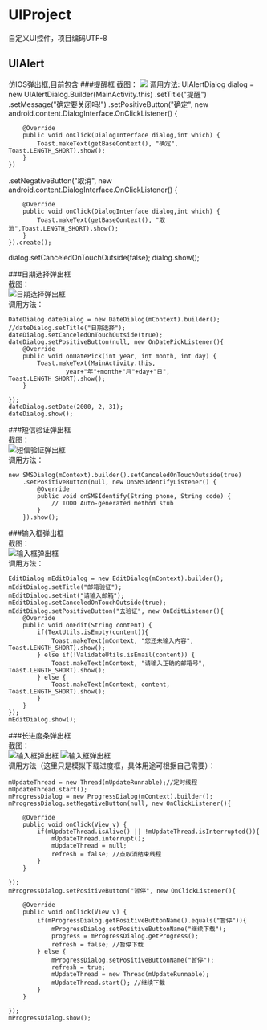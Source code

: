 # UIProject
自定义UI控件，项目编码UTF-8
## UIAlert
仿IOS弹出框,目前包含
###提醒框
截图：
![](https://github.com/UIAndroid/UIProject/blob/master/UIAlert/Images/UIAlertDialog.jpg)
调用方法:
UIAlertDialog dialog = new UIAlertDialog.Builder(MainActivity.this)
.setTitle("提醒")
.setMessage("确定要关闭吗!")
.setPositiveButton("确定",
	new android.content.DialogInterface.OnClickListener() {

		@Override
		public void onClick(DialogInterface dialog,int which) {
			Toast.makeText(getBaseContext(), "确定", Toast.LENGTH_SHORT).show();
		}
	})
.setNegativeButton("取消",
	new android.content.DialogInterface.OnClickListener() {

		@Override
		public void onClick(DialogInterface dialog,int which) {
			Toast.makeText(getBaseContext(), "取消",Toast.LENGTH_SHORT).show();
		}
	}).create();
dialog.setCanceledOnTouchOutside(false);
dialog.show();
			
###日期选择弹出框  
截图：  
![日期选择弹出框](https://raw.githubusercontent.com/UIAndroid/UIProject/master/UIAlert/Images/DateDialog.png)  
调用方法：  

	DateDialog dateDialog = new DateDialog(mContext).builder();
	//dateDialog.setTitle("日期选择");
	dateDialog.setCanceledOnTouchOutside(true);
	dateDialog.setPositiveButton(null, new OnDatePickListener(){
		@Override
		public void onDatePick(int year, int month, int day) {
			Toast.makeText(MainActivity.this, 
					year+"年"+month+"月"+day+"日", Toast.LENGTH_SHORT).show();
		}
		
	});
	dateDialog.setDate(2000, 2, 31);
	dateDialog.show();  
###短信验证弹出框  
截图：  
![短信验证弹出框](https://raw.githubusercontent.com/UIAndroid/UIProject/master/UIAlert/Images/SMSDialog.png)  
调用方法：  

	new SMSDialog(mContext).builder().setCanceledOnTouchOutside(true)
		.setPositiveButton(null, new OnSMSIdentifyListener() {
			@Override
			public void onSMSIdentify(String phone, String code) {
				// TODO Auto-generated method stub
			}
		}).show();  
###输入框弹出框  
截图：  
![输入框弹出框](https://raw.githubusercontent.com/UIAndroid/UIProject/master/UIAlert/Images/EditDialog.png)  
调用方法： 

	EditDialog mEditDialog = new EditDialog(mContext).builder();
	mEditDialog.setTitle("邮箱验证");
	mEditDialog.setHint("请输入邮箱");
	mEditDialog.setCanceledOnTouchOutside(true);
	mEditDialog.setPositiveButton("去验证", new OnEditListener(){
		@Override
		public void onEdit(String content) {
			if(TextUtils.isEmpty(content)){
				Toast.makeText(mContext, "您还未输入内容", Toast.LENGTH_SHORT).show();
			} else if(!ValidateUtils.isEmail(content)) {
				Toast.makeText(mContext, "请输入正确的邮箱号", Toast.LENGTH_SHORT).show();
			} else {
				Toast.makeText(mContext, content, Toast.LENGTH_SHORT).show();
			}
		}
	});
	mEditDialog.show();  
###长进度条弹出框  
截图：  
![输入框弹出框](https://raw.githubusercontent.com/UIAndroid/UIProject/master/UIAlert/Images/ProgressDialog_run.png)
![输入框弹出框](https://raw.githubusercontent.com/UIAndroid/UIProject/master/UIAlert/Images/ProgressDialog_stop.png)  
调用方法（这里只是模拟下载进度框，具体用途可根据自己需要）：  
  
	mUpdateThread = new Thread(mUpdateRunnable);//定时线程
	mUpdateThread.start();
	mProgressDialog = new ProgressDialog(mContext).builder();
	mProgressDialog.setNegativeButton(null, new OnClickListener(){

		@Override
		public void onClick(View v) {
			if(mUpdateThread.isAlive() || !mUpdateThread.isInterrupted()){
				mUpdateThread.interrupt();
				mUpdateThread = null;
				refresh = false; //点取消结束线程
			}
		}
				
	});
	mProgressDialog.setPositiveButton("暂停", new OnClickListener(){

		@Override
		public void onClick(View v) {
			if(mProgressDialog.getPositiveButtonName().equals("暂停")){
				mProgressDialog.setPositiveButtonName("继续下载");
				progress = mProgressDialog.getProgress();
				refresh = false; //暂停下载
			} else {
				mProgressDialog.setPositiveButtonName("暂停");
				refresh = true;
				mUpdateThread = new Thread(mUpdateRunnable);
				mUpdateThread.start(); //继续下载
			}
		}
				
	});
	mProgressDialog.show();
